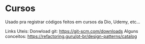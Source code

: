# Cursos
Usado pra registrar códigos feitos em cursos da Dio, Udemy, etc...
 
  Links Uteis:
    Donwload git: https://git-scm.com/downloads
    Alguns conceitos: https://refactoring.guru/pt-br/design-patterns/catalog
